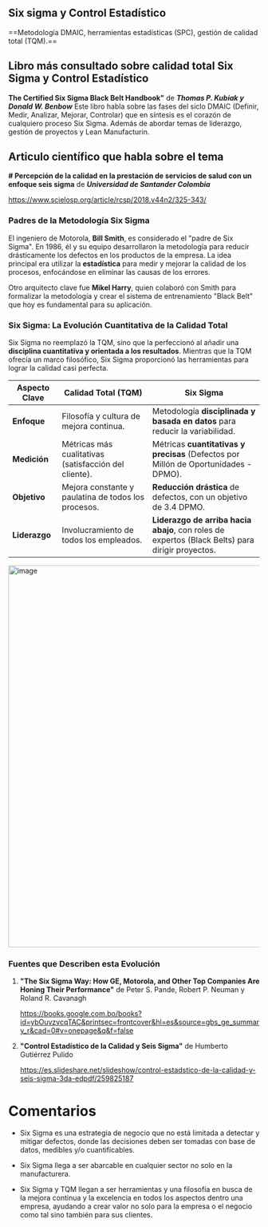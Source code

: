## Six sigma y Control Estadístico

==Metodología DMAIC, herramientas
estadísticas (SPC), gestión de calidad total
(TQM).==

## Libro más consultado sobre calidad total Six Sigma y Control Estadístico

**The Certified Six Sigma Black Belt Handbook"** de ***Thomas P. Kubiak y Donald W. Benbow***
Este libro habla sobre las fases del siclo DMAIC (Definir, Medir, Analizar, Mejorar, Controlar) que en síntesis es el corazón de cualquiero proceso Six Sigma. Además de abordar temas de liderazgo, gestión de proyectos y Lean Manufacturin.

## Articulo científico que habla sobre el tema

**# Percepción de la calidad en la prestación de servicios de salud con un enfoque seis sigma** de ***Universidad de Santander Colombia***

<https://www.scielosp.org/article/rcsp/2018.v44n2/325-343/>


### **Padres de la Metodología Six Sigma**

El ingeniero de Motorola, **Bill Smith**, es considerado el "padre de Six Sigma". En 1986, él y su equipo desarrollaron la metodología para reducir drásticamente los defectos en los productos de la empresa. La idea principal era utilizar la **estadística** para medir y mejorar la calidad de los procesos, enfocándose en eliminar las causas de los errores.

Otro arquitecto clave fue **Mikel Harry**, quien colaboró con Smith para formalizar la metodología y crear el sistema de entrenamiento "Black Belt" que hoy es fundamental para su aplicación.


### Six Sigma: La Evolución Cuantitativa de la Calidad Total

Six Sigma no reemplazó la TQM, sino que la perfeccionó al añadir una **disciplina cuantitativa y orientada a los resultados**. Mientras que la TQM ofrecía un marco filosófico, Six Sigma proporcionó las herramientas para lograr la calidad casi perfecta.

| Aspecto Clave | **Calidad Total (TQM)**                               | **Six Sigma**                                                                                    |
| ------------- | ----------------------------------------------------- | ------------------------------------------------------------------------------------------------ |
| **Enfoque**   | Filosofía y cultura de mejora continua.               | Metodología **disciplinada y basada en datos** para reducir la variabilidad.                     |
| **Medición**  | Métricas más cualitativas (satisfacción del cliente). | Métricas **cuantitativas y precisas** (Defectos por Millón de Oportunidades - DPMO).             |
| **Objetivo**  | Mejora constante y paulatina de todos los procesos.   | **Reducción drástica** de defectos, con un objetivo de 3.4 DPMO.                                 |
| **Liderazgo** | Involucramiento de todos los empleados.               | **Liderazgo de arriba hacia abajo**, con roles de expertos (Black Belts) para dirigir proyectos. |


<img width="1680" height="765" alt="image" src="https://github.com/user-attachments/assets/44dcd953-d11a-412a-90e8-fbcfabd897af" />


### **Fuentes que Describen esta Evolución**

1. **"The Six Sigma Way: How GE, Motorola, and Other Top Companies Are Honing Their Performance"** de Peter S. Pande, Robert P. Neuman y Roland R. Cavanagh
   
     <https://books.google.com.bo/books?id=ybOuvzvcqTAC&printsec=frontcover&hl=es&source=gbs_ge_summary_r&cad=0#v=onepage&q&f=false>
   
2. **"Control Estadístico de la Calidad y Seis Sigma"** de Humberto Gutiérrez Pulido
   
     <https://es.slideshare.net/slideshow/control-estadstico-de-la-calidad-y-seis-sigma-3da-edpdf/259825187> 

# Comentarios

- Six Sigma es una estrategia de negocio que no está limitada a detectar y mitigar defectos, donde las decisiones deben ser tomadas con base de datos, medibles y/o cuantificables.

- Six Sigma llega a ser abarcable en cualquier sector no solo en la manufacturera.

- Six Sigma y TQM llegan a ser herramientas y una filosofía en busca de la mejora continua y la excelencia en todos los aspectos dentro una empresa, ayudando a crear valor no solo para la empresa o el negocio como tal sino también para sus clientes.  
